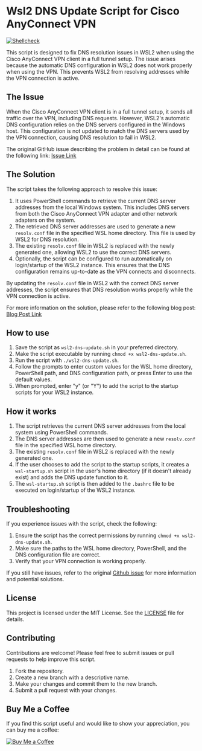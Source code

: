 # Wsl2 DNS Update Script for Cisco AnyConnect VPN

<!-- markdownlint-disable MD013 -->
[![Shellcheck](https://github.com/zifamathebula/shell-script-fix-wsl2-dns-resolution/workflows/Shellcheck/badge.svg?event=push)](https://github.com/zifamathebula/shell-script-fix-wsl2-dns-resolution/actions?query=Shellcheck)

This script is designed to fix DNS resolution issues in WSL2 when using the Cisco AnyConnect VPN client in a full tunnel setup. The issue arises because the automatic DNS configuration in WSL2 does not work properly when using the VPN. This prevents WSL2 from resolving addresses while the VPN connection is active.

## The Issue

When the Cisco AnyConnect VPN client is in a full tunnel setup, it sends all traffic over the VPN, including DNS requests. However, WSL2's automatic DNS configuration relies on the DNS servers configured in the Windows host. This configuration is not updated to match the DNS servers used by the VPN connection, causing DNS resolution to fail in WSL2.

The original GitHub issue describing the problem in detail can be found at the following link: [Issue Link](https://github.com/microsoft/WSL/issues/1350#issuecomment-844452775)

## The Solution

The script takes the following approach to resolve this issue:

1. It uses PowerShell commands to retrieve the current DNS server addresses from the local Windows system. This includes DNS servers from both the Cisco AnyConnect VPN adapter and other network adapters on the system.
2. The retrieved DNS server addresses are used to generate a new `resolv.conf` file in the specified WSL home directory. This file is used by WSL2 for DNS resolution.
3. The existing `resolv.conf` file in WSL2 is replaced with the newly generated one, allowing WSL2 to use the correct DNS servers.
4. Optionally, the script can be configured to run automatically on login/startup of the WSL2 instance. This ensures that the DNS configuration remains up-to-date as the VPN connects and disconnects.

By updating the `resolv.conf` file in WSL2 with the correct DNS server addresses, the script ensures that DNS resolution works properly while the VPN connection is active.

For more information on the solution, please refer to the following blog post: [Blog Post Link](https://www.frakkingsweet.com/automatic-dns-configuration-with-wsl-and-anyconnect-client/)

## How to use

1. Save the script as `wsl2-dns-update.sh` in your preferred directory.
2. Make the script executable by running `chmod +x wsl2-dns-update.sh`.
3. Run the script with `./wsl2-dns-update.sh`.
4. Follow the prompts to enter custom values for the WSL home directory, PowerShell path, and DNS configuration path, or press Enter to use the default values.
5. When prompted, enter "y" (or "Y") to add the script to the startup scripts for your WSL2 instance.

## How it works

1. The script retrieves the current DNS server addresses from the local system using PowerShell commands.
2. The DNS server addresses are then used to generate a new `resolv.conf` file in the specified WSL home directory.
3. The existing `resolv.conf` file in WSL2 is replaced with the newly generated one.
4. If the user chooses to add the script to the startup scripts, it creates a `wsl-startup.sh` script in the user's home directory (if it doesn't already exist) and adds the DNS update function to it.
5. The `wsl-startup.sh` script is then added to the `.bashrc` file to be executed on login/startup of the WSL2 instance.

## Troubleshooting

If you experience issues with the script, check the following:

1. Ensure the script has the correct permissions by running `chmod +x wsl2-dns-update.sh`.
2. Make sure the paths to the WSL home directory, PowerShell, and the DNS configuration file are correct.
3. Verify that your VPN connection is working properly.

If you still have issues, refer to the original [Github issue](https://github.com/microsoft/WSL/issues/1350#issuecomment-844452775) for more information and potential solutions.

## License

This project is licensed under the MIT License. See the [LICENSE](LICENSE.txt) file for details.

## Contributing

Contributions are welcome! Please feel free to submit issues or pull requests to help improve this script.

1. Fork the repository.
2. Create a new branch with a descriptive name.
3. Make your changes and commit them to the new branch.
4. Submit a pull request with your changes.

## Buy Me a Coffee

If you find this script useful and would like to show your appreciation, you can buy me a coffee:

[![Buy Me a Coffee](https://www.buymeacoffee.com/assets/img/custom_images/orange_img.png)](https://www.buymeacoffee.com/zifamathebula)
<!-- markdownlint-enable MD013 -->